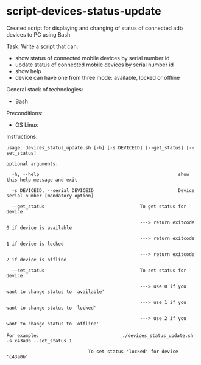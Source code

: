 # script-devices-status-update

Created script for displaying and changing of status of connected adb devices to PC using Bash

Task:
Write a script that can:
- show status of connected mobile devices by serial number id
- update status of connected mobile devices by serial number id
- show help 
- device can have one from three mode: available, locked or offline

General stack of technologies: 
- Bash

Preconditions:
-	OS Linux

Instructions:

`usage: devices_status_update.sh [-h] [-s DEVICEID] [--get_status] [--set_status]`

`optional arguments:`

`  -h, --help                                                   show this help message and exit`

`  -s DEVICEID, --serial DEVICEID                               Device serial number [mandatory option]`

`  --get_status                                   To get status for device:`

`                                                 ---> return exitcode 0 if device is available`

`                                                 ---> return exitcode 1 if device is locked`

`                                                 ---> return exitcode 2 if device is offline`

`  --set_status                                   To set status for device:`

`                                                 ---> use 0 if you want to change status to 'available'`

`                                                 ---> use 1 if you want to change status to 'locked'`

`                                                 ---> use 2 if you want to change status to 'offline'`

`For example:`
`                              ./devices_status_update.sh -s c43a0b --set_status 1`

`                              To set status 'locked' for device 'c43a0b'`
